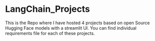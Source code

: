 # LangChain_Projects
This is the Repo where I have hosted 4 projects based on open Source Hugging Face models with a streamlit UI. You can find individual requirements file for each of these projects. 
